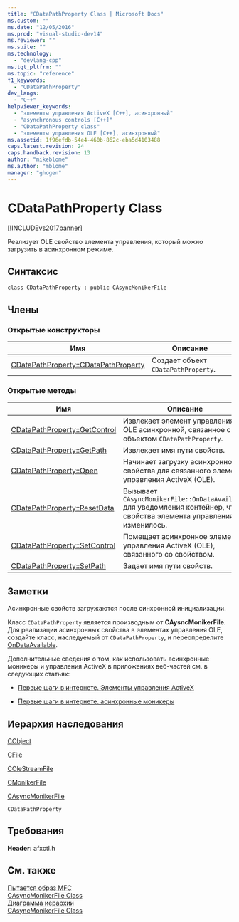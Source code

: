 ```yaml
---
title: "CDataPathProperty Class | Microsoft Docs"
ms.custom: ""
ms.date: "12/05/2016"
ms.prod: "visual-studio-dev14"
ms.reviewer: ""
ms.suite: ""
ms.technology: 
  - "devlang-cpp"
ms.tgt_pltfrm: ""
ms.topic: "reference"
f1_keywords: 
  - "CDataPathProperty"
dev_langs: 
  - "C++"
helpviewer_keywords: 
  - "элементы управления ActiveX [C++], асинхронный"
  - "asynchronous controls [C++]"
  - "CDataPathProperty class"
  - "элементы управления OLE [C++], асинхронный"
ms.assetid: 1f96efdb-54e4-460b-862c-eba5d4103488
caps.latest.revision: 24
caps.handback.revision: 13
author: "mikeblome"
ms.author: "mblome"
manager: "ghogen"
---
```

# CDataPathProperty Class
[!INCLUDE[vs2017banner](../../assembler/inline/includes/vs2017banner.md)]

Реализует OLE свойство элемента управления, который можно загрузить в асинхронном режиме.  
  
## Синтаксис  
  
```  
class CDataPathProperty : public CAsyncMonikerFile  
```  
  
## Члены  
  
### Открытые конструкторы  
  
|Имя|Описание|  
|---------|--------------|  
|[CDataPathProperty::CDataPathProperty](../Topic/CDataPathProperty::CDataPathProperty.md)|Создает объект `CDataPathProperty`.|  
  
### Открытые методы  
  
|Имя|Описание|  
|---------|--------------|  
|[CDataPathProperty::GetControl](../Topic/CDataPathProperty::GetControl.md)|Извлекает элемент управления OLE асинхронной, связанное с объектом `CDataPathProperty`.|  
|[CDataPathProperty::GetPath](../Topic/CDataPathProperty::GetPath.md)|Извлекает имя пути свойств.|  
|[CDataPathProperty::Open](../Topic/CDataPathProperty::Open.md)|Начинает загрузку асинхронного свойства для связанного элемента управления ActiveX \(OLE\).|  
|[CDataPathProperty::ResetData](../Topic/CDataPathProperty::ResetData.md)|Вызывает `CAsyncMonikerFile::OnDataAvailable` для уведомления контейнер, что свойства элемента управления изменилось.|  
|[CDataPathProperty::SetControl](../Topic/CDataPathProperty::SetControl.md)|Помещает асинхронное элемент управления ActiveX \(OLE\), связанного со свойством.|  
|[CDataPathProperty::SetPath](../Topic/CDataPathProperty::SetPath.md)|Задает имя пути свойств.|  
  
## Заметки  
 Асинхронные свойств загружаются после синхронной инициализации.  
  
 Класс `CDataPathProperty` является производным от **CAysncMonikerFile**.  Для реализации асинхронных свойства в элементах управления OLE, создайте класс, наследуемый от `CDataPathProperty`, и переопределите [OnDataAvailable](../Topic/CAsyncMonikerFile::OnDataAvailable.md).  
  
 Дополнительные сведения о том, как использовать асинхронные моникеры и управления ActiveX в приложениях веб\-частей см. в следующих статьях:  
  
-   [Первые шаги в интернете. Элементы управления ActiveX](../../mfc/activex-controls-on-the-internet.md)  
  
-   [Первые шаги в интернете. асинхронные моникеры](../../mfc/asynchronous-monikers-on-the-internet.md)  
  
## Иерархия наследования  
 [CObject](../Topic/CObject%20Class.md)  
  
 [CFile](../../mfc/reference/cfile-class.md)  
  
 [COleStreamFile](../Topic/COleStreamFile%20Class.md)  
  
 [CMonikerFile](../Topic/CMonikerFile%20Class.md)  
  
 [CAsyncMonikerFile](../../mfc/reference/casyncmonikerfile-class.md)  
  
 `CDataPathProperty`  
  
## Требования  
 **Header:**  afxctl.h  
  
## См. также  
 [Пытается образ MFC](../../top/visual-cpp-samples.md)   
 [CAsyncMonikerFile Class](../../mfc/reference/casyncmonikerfile-class.md)   
 [Диаграмма иерархии](../../mfc/hierarchy-chart.md)   
 [CAsyncMonikerFile Class](../../mfc/reference/casyncmonikerfile-class.md)